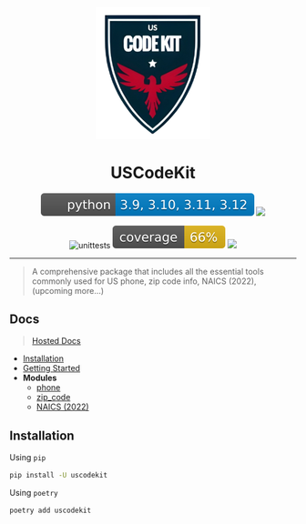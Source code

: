 <p align="center">
  <img src="https://raw.githubusercontent.com/rk4bir/USCodeKit/refs/heads/main/docs/logo.png" alt="USCodeKit_logo" width="200"/>
</p>

<h1 align="center">USCodeKit</h1>

<p align="center">
<img src="https://raw.githubusercontent.com/rk4bir/USCodeKit/refs/heads/main/docs/pyversions.svg" />
<a href="https://pypi.org/project/uscodekit/"><img src="https://badge.fury.io/py/uscodekit.svg?icon=si%3Apython" /></a>
</p>

<p align="center">
<img src="https://github.com/rk4bir/USCodeKit/actions/workflows/tests.yaml/badge.svg" alt="unittests" />
<img src="https://raw.githubusercontent.com/rk4bir/USCodeKit/refs/heads/main/docs/coverage.svg" alt="Coverage"/>
<img src="https://github.com/rk4bir/USCodeKit/actions/workflows/publish.yaml/badge.svg" />
</p>

---

> A comprehensive package that includes all the essential tools commonly used for US phone, zip code info, NAICS (2022), (upcoming more...)

## Docs

> [Hosted Docs](https://rk4bir.github.io/USCodeKit/)

- [Installation](https://rk4bir.github.io/USCodeKit/#installation)
- [Getting Started](https://rk4bir.github.io/USCodeKit/)
- **Modules**
  - [phone](https://rk4bir.github.io/USCodeKit/phone/)
  - [zip_code](https://rk4bir.github.io/USCodeKit/zip_code/)
  - [NAICS (2022)](https://rk4bir.github.io/USCodeKit/naics/)

## Installation

Using `pip`

```bash
pip install -U uscodekit
```

Using `poetry`

```bash
poetry add uscodekit
```
